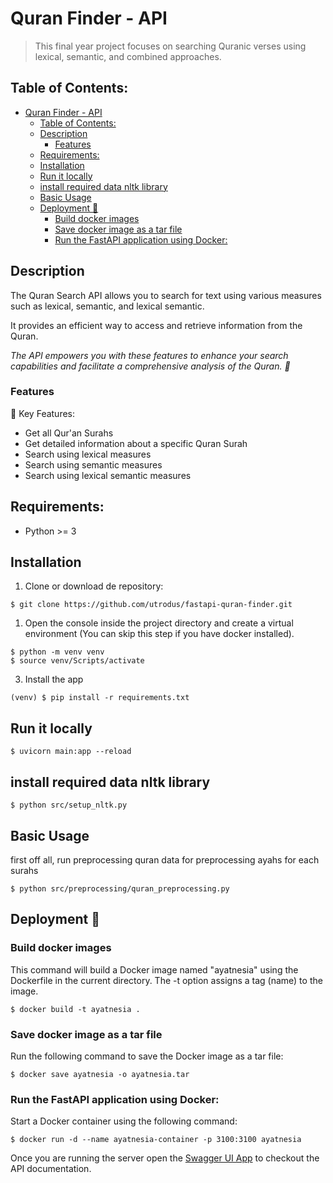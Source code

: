 # Quran Finder - API
>   This final year project focuses on searching Quranic verses using lexical, semantic, and combined approaches.

## Table of Contents:

- [Quran Finder - API](#quran-finder---api)
  - [Table of Contents:](#table-of-contents)
  - [Description](#description)
    - [Features](#features)
  - [Requirements:](#requirements)
  - [Installation](#installation)
  - [Run it locally](#run-it-locally)
  - [install required data nltk library](#install-required-data-nltk-library)
  - [Basic Usage](#basic-usage)
  - [Deployment 🚀](#deployment-)
    - [Build docker images](#build-docker-images)
    - [Save docker image as a tar file](#save-docker-image-as-a-tar-file)
    - [Run the FastAPI application using Docker:](#run-the-fastapi-application-using-docker)


## Description

The Quran Search API allows you to search for text using various measures such as lexical, semantic, and lexical semantic.


It provides an efficient way to access and retrieve information from the Quran.


*The API empowers you with these features to enhance your search capabilities and facilitate a comprehensive analysis of the Quran. 🚀*

### Features
💎 Key Features:
- Get all Qur'an Surahs 
- Get detailed information about a specific Quran Surah 
- Search using lexical measures 
- Search using semantic measures 
- Search using lexical semantic measures 

## Requirements:

- Python >= 3

## Installation

1. Clone or download de repository:
```
$ git clone https://github.com/utrodus/fastapi-quran-finder.git
```

1. Open the console inside the project directory and create a virtual environment (You can skip this step if you have docker installed).

```git bash
$ python -m venv venv
$ source venv/Scripts/activate
```

3. Install the app

```git bash
(venv) $ pip install -r requirements.txt
```

## Run it locally

```git bash
$ uvicorn main:app --reload
```

## install required data nltk library

```git bash
$ python src/setup_nltk.py
```

## Basic Usage

first off all, run preprocessing quran data for preprocessing ayahs for each surahs

```git bash
$ python src/preprocessing/quran_preprocessing.py
```

## Deployment 🚀
### Build docker images 
This command will build a Docker image named "ayatnesia" using the Dockerfile in the current directory. The -t option assigns a tag (name) to the image.

```git bash
$ docker build -t ayatnesia .
```

### Save docker image as a tar file
Run the following command to save the Docker image as a tar file:

```git bash
$ docker save ayatnesia -o ayatnesia.tar
```

### Run the FastAPI application using Docker:
Start a Docker container using the following command:

```git bash
$ docker run -d --name ayatnesia-container -p 3100:3100 ayatnesia
```



Once you are running the server open the [Swagger UI App](http://localhost:8000/docs) to checkout the API documentation.
